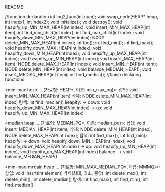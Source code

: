 README:

//function declaration
int log2_func(int num);
void swap_node(HEAP* heap, int index1, int index2);
void initialize();
void destroy();
void heapify_up_MIN_MAX_HEAP(int index);
void insert_MIN_MAX_HEAP(int item);
int find_min_child(int index);
int find_max_child(int index);
void heapify_down_MIN_MAX_HEAP(int index);
NODE delete_MIN_MAX_HEAP(int index);
int foo();
int find_min();
int find_max();
void heapifty_down_MAX_HEAP(int index);
void heapifty_down_MIN_HEAP(int index);
void heapifty_up_MAX_HEAP(int index);
void heapifty_up_MIN_HEAP(int index);
void insert_MAX_HEAP(int item);
NODE delete_MAX_HEAP(int index);
void insert_MIN_HEAP(int item);
NODE delete_MIN_HEAP(int index);
void balance_MEDIAN_HEAP();
void insert_MEDIAN_HEAP(int item);
int find_median();
//finish declaring functions

<min-max heap ... (자료형: HEAP*, 이름: min_max_pq)>:
삽입: void insert_MIN_MAX_HEAP(int item)
삭제: NODE delete_MIN_MAX_HEAP(int index)
탐색: int find_median()
heapify: 
-> down: void heapify_down_MIN_MAX_HEAP(int index) 
-> up: void heapify_up_MIN_MAX_HEAP(int index)

<median heap ... (자료형: MEDIAN_PQ*, 이름: median_pq)>:
삽입: void insert_MEDIAN_HEAP(int item);
삭제: NODE delete_MIN_HEAP(int index), NODE delete_MAX_HEAP(int index);
탐색: int find_max(), int find_min()
heapify: 
-> down: void heapify_down_MIN_HEAP(int index), void heapify_down_MAX_HEAP(int index)
-> up: void heapify_up_MIN_HEAP(int index), void heapify_up_MAX_HEAP(int index)
balance:
-> void balance_MEDIAN_HEAP()

<min-max-medain heap ... (자료형: MIN_MAX_MEDIAN_PQ*, 이름: MMMQ)>:
삽입: void insert(int element)
삭제(최대, 최소, 중앙): int delete_max(), int delete_min(), int delete_median()
탐색: int find_max(), int find_min(), int find_median()

